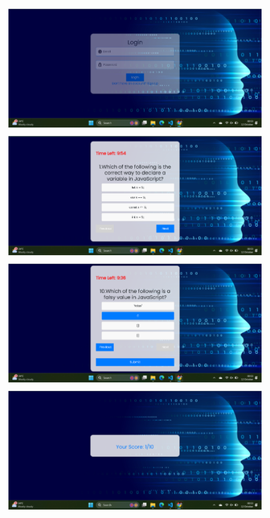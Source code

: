 ![Quiz Screenshot](https://github.com/Rohitjadhav7174/Roxiler-assignment-2-Quiz-App-Rohit-Jadhav-/blob/main/Screenshot%202024-10-12%20005307.png?raw=true)

![Quiz Screenshot](https://github.com/Rohitjadhav7174/Roxiler-assignment-2-Quiz-App-Rohit-Jadhav-/blob/main/Screenshot%202024-10-12%20005329.png?raw=true)

![Quiz Screenshot](https://github.com/Rohitjadhav7174/Roxiler-assignment-2-Quiz-App-Rohit-Jadhav-/blob/main/Screenshot%202024-10-12%20005345.png?raw=true)

![Quiz Screenshot](https://github.com/Rohitjadhav7174/Roxiler-assignment-2-Quiz-App-Rohit-Jadhav-/blob/main/Screenshot%202024-10-12%20005355.png?raw=true)
